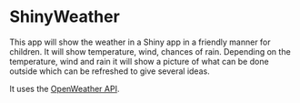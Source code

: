 # ShinyWeather

This app will show the weather in a Shiny app in a friendly manner for children.
It will show temperature, wind, chances of rain.
Depending on the temperature, wind and rain it will show a picture of 
what can be done outside which can be refreshed to give several ideas.

It uses the [OpenWeather API](https://openweathermap.org/api).